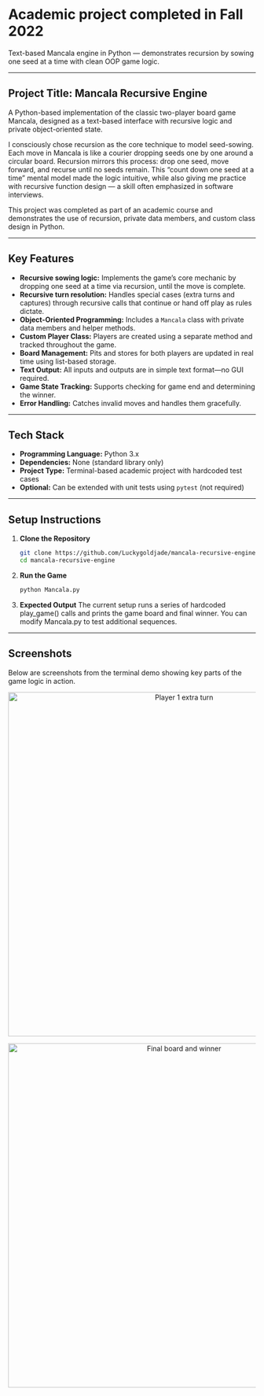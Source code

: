 # Academic project completed in Fall 2022

Text-based Mancala engine in Python — demonstrates recursion by sowing one seed at a time with clean OOP game logic.

---

## Project Title: Mancala Recursive Engine

A Python-based implementation of the classic two-player board game Mancala, designed as a text-based interface with recursive logic and private object-oriented state.

I consciously chose recursion as the core technique to model seed-sowing. Each move in Mancala is like a courier dropping seeds one by one around a circular board. Recursion mirrors this process: drop one seed, move forward, and recurse until no seeds remain. This “count down one seed at a time” mental model made the logic intuitive, while also giving me practice with recursive function design — a skill often emphasized in software interviews.

This project was completed as part of an academic course and demonstrates the use of recursion, private data members, and custom class design in Python.

---

## Key Features

- **Recursive sowing logic:** Implements the game’s core mechanic by dropping one seed at a time via recursion, until the move is complete.
- **Recursive turn resolution:** Handles special cases (extra turns and captures) through recursive calls that continue or hand off play as rules dictate.
- **Object-Oriented Programming:** Includes a `Mancala` class with private data members and helper methods.
- **Custom Player Class:** Players are created using a separate method and tracked throughout the game.
- **Board Management:** Pits and stores for both players are updated in real time using list-based storage.
- **Text Output:** All inputs and outputs are in simple text format—no GUI required.
- **Game State Tracking:** Supports checking for game end and determining the winner.
- **Error Handling:** Catches invalid moves and handles them gracefully.

---

## Tech Stack

- **Programming Language:** Python 3.x  
- **Dependencies:** None (standard library only)  
- **Project Type:** Terminal-based academic project with hardcoded test cases  
- **Optional:** Can be extended with unit tests using `pytest` (not required)

---

## Setup Instructions

1. **Clone the Repository**
   ```bash
   git clone https://github.com/Luckygoldjade/mancala-recursive-engine.git
   cd mancala-recursive-engine

2. **Run the Game**
    ```bash
    python Mancala.py


3. **Expected Output**
    The current setup runs a series of hardcoded play_game() calls and prints the game board and final winner. You can modify Mancala.py to test additional sequences.

---

## Screenshots

Below are screenshots from the terminal demo showing key parts of the game logic in action.

<p align="center"> <img src="docs/screenshots/demo_01.png" alt="Player 1 extra turn" width="700"/> </p> 
<p align="center"> <img src="docs/screenshots/demo_02.png" alt="Final board and winner" width="700"/> </p>
